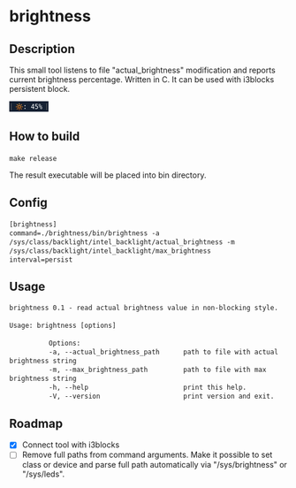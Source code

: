 # brightness

## Description

This small tool listens to file "actual_brightness" modification and reports current brightness percentage. Written in C. It can be used with i3blocks persistent block.

![Screenshot](brightness.png)

## How to build

`make release`

The result executable will be placed into bin directory.

## Config

```
[brightness]
command=./brightness/bin/brightness -a /sys/class/backlight/intel_backlight/actual_brightness -m /sys/class/backlight/intel_backlight/max_brightness
interval=persist
```

## Usage

```
brightness 0.1 - read actual brightness value in non-blocking style.

Usage: brightness [options]

          Options:
          -a, --actual_brightness_path  	path to file with actual brightness string
          -m, --max_brightness_path     	path to file with max brightness string
          -h, --help                    	print this help.
          -V, --version                 	print version and exit.

```

## Roadmap

- [x] Connect tool with i3blocks
- [ ] Remove full paths from command arguments. Make it possible to set class or device and parse full path automatically via "/sys/brightness" or "/sys/leds".
